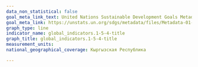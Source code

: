 ```yaml
---
data_non_statistical: false
goal_meta_link_text: United Nations Sustainable Development Goals Metadata (pdf 488kB)
goal_meta_link: https://unstats.un.org/sdgs/metadata/files/Metadata-01-05-04.pdf
graph_type: line
indicator_name: global_indicators.1-5-4-title
graph_title: global_indicators.1-5-4-title
measurement_units: 
national_geographical_coverage: Кыргызская Республика

---
```

